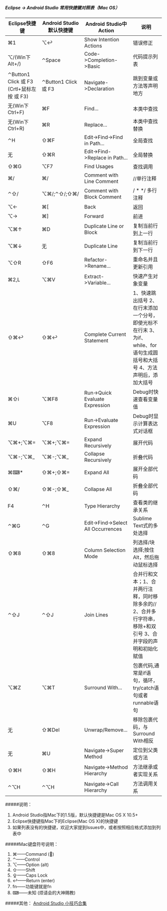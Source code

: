 ##### Eclipse -> Android Studio 常用快捷键对照表（Mac OS）

Eclipse快捷键|Android Studio默认快捷键|Android Studio中Action|说明
---|---|---|---
⌘1|⌥↩|Show Intention Actions|错误修正
⌥/(Win下Alt+/)|⌃Space|Code->Completion->Basic|代码提示列表
⌃Button1 Click 或 F3 (Crtl+鼠标左按 或 F3)|⌃Button1 Click 或 F3|Navigate->Declaration|跳到变量或方法等声明地方
无(Win下Ctrl+F)|⌘F|Find...|本类中查找
无(Win下Ctrl+R)|⌘R|Replace...|本类中查找替换
⌃H|⇧⌘F|Edit->Find->Find in Path...|全局查找
无|⇧⌘R|Edit->Find->Replace in Path...|全局替换
⇧⌘G|⌥F7|Find Usages|查找调用
⌘/|⌘/|Comment with Line Comment|//单行注释
⌃⇧/|⌥⌘/;⌃⇧/;⇧⌘/|Comment with Block Comment|  / *  */   多行注释
⌥←|⌘[|Back|返回
⌥→|⌘]|Forward|前进
⌥⌘↑|⌘D|Duplicate Line or Block|复制当前行到上一行
⌥⌘↓|无|Duplicate Line|复制当前行到下一行
⌥⇧R|⇧F6|Refactor->Rename...|重命名并且更新引用
⌘2,L|⌥⌘V|Extract->Variable...|快速产生对象变量
⇧⌘↩|⇧⌘↩|Complete Current Statement|1、快速跳出括号 2、在行末添加一个分号，即使光标不在行末 3、为if、while、for 语句生成圆括号和大括号 4、方法声明后，添加大括号
⌘⇧i|⌥⌘F8|Run->Quick Evaluate Expression|Debug时快速查看变量值
⌘U|⌥F8|Run->Evaluate Expression|Debug时显示计算表达式对话框
⌥⌘+;⌥⌘=|⌥⌘+;⌥⌘=|Expand Recursively|展开代码
⌥⌘-;⌥⌘_|⌥⌘-;⌥⌘_|Collapse Recursively|折叠代码
⌘⌨*|⇧⌘+;⇧⌘=|Expand All|展开全部代码
⇧⌘/|⇧⌘-;⇧⌘_|Collapse All|折叠全部代码
F4|⌃H|Type Hierarchy|查看类的继承关系
⌃⌘G|⌃G|Edit->Find->Select All Occurrences|Sublime Text式的多处选择
⇧⌘8|⇧⌘8|Column Selection Mode|列选择/块选择;按住Alt，然后拖动鼠标选择
⌃⇧J|⌃⇧J|Join Lines|合并行和文本；1、合并两行注释，同时移除多余的// 2、合并多行字符串，移除+和双引号 3、合并字段的声明和初始化赋值
⌥⌘Z|⌥⌘T|Surround With...|包裹代码,通常是if语句，循环，try/catch语句或者runnable语句
无|⇧⌘Del|Unwrap/Remove...|移除包裹代码，与Surround With相反
无|⌘U|Navigate->Super Method|定位到父类或方法
⇧⌘H|⇧⌘H|Navigate->Method Hierarchy|方法继承或者实现关系
⌃⌥H|⌃⌥H|Navigate->Call Hierarchy|方法调用关系


    
    
    
    
#####说明：
1. Android Studio指Mac下的1.5版，默认快捷键是Mac OS X 10.5+
2. Eclipse快捷键指Mac下的Eclipse(Mac OS X)的快捷键
3. 如果列表没有的快捷键，欢迎大家提到Issues中，或者按照相应格式添加到列表中  


#####Mac键盘符号说明：
1. ⌘——Command ()
2. ⌃——Control
3. ⌥——Option (alt)
4. ⇧——Shift
5. ⇪——Caps Lock
6. ↩——Return (enter)
7. fn——功能键就是fn
8. ⌨——未知 (烦请会的大神赐教)
  
#####其他：
[Android Studio 小技巧合集](http://laobie.github.io/android/2016/02/14/android-studio-tips.html)

